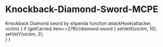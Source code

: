 Knockback-Diamond-Sword-MCPE
============================

Knockback Diamond sword by shpanda
function attackHook(attacker, victim)
}
        if (getCarried item==276)//diamond sword
        {
                setVelX(victim, 10);
                setVelY(victim, 2);  
        }
}
